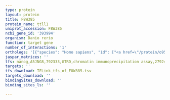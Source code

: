 ```yaml
---
type: protein
layout: protein
title: F8W385
protein_name: ttll1
uniprot_accession: F8W385
ncbi_gene_id: '393994'
organism: Danio rerio
function: target gene
number_of_interactions: '1'
orthologs: '[{"species": "Homo sapiens", "id": ["<a href=\"/protein/o95922\">O95922</a>"]}, {"species": "Mus musculus", "id": ["<a href=\"/protein/q91v51\">Q91V51</a>"]}, {"species": "Rattus norvegicus", "id": ["<a href=\"/protein/q5ppi9\">Q5PPI9</a>"]}, {"species": "Drosophila melanogaster", "id": ["<a href=\"/protein/q9vz97\">Q9VZ97</a>"]}]'
jaspar_matrices: ''
tfs: nanog,A5JNG8,792333,GTRD,chromatin immunoprecipitation assay,27924024%5Buid%5D,No
targets: ''
tfs_download: TFLink_tfs_of_F8W385.tsv
targets_download: ''
bindingSites_download: ''
binding_sites_ls: ''

---
```

